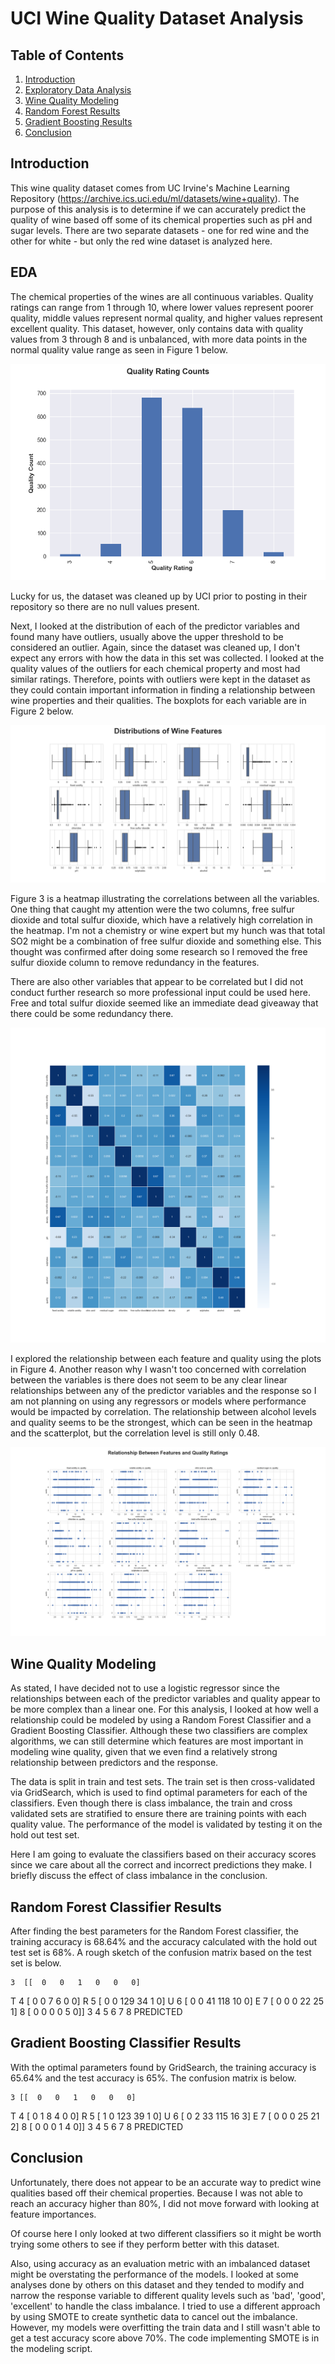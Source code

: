 # UCI Wine Quality Dataset Analysis

## Table of Contents
1. [Introduction](#introduction)
2. [Exploratory Data Analysis](#eda)
3. [Wine Quality Modeling](#wine-quality-modeling)
4. [Random Forest Results](random-forest-classifier-results)
5. [Gradient Boosting Results](gradient-boosting-classifier-results)
6. [Conclusion](conclusion)

## Introduction

This wine quality dataset comes from UC Irvine's Machine Learning Repository (https://archive.ics.uci.edu/ml/datasets/wine+quality). The purpose of this analysis is to determine if we can accurately predict the quality of wine based off some of its chemical properties such as pH and sugar levels. There are two separate datasets - one for red wine and the other for white - but only the red wine dataset is analyzed here.

## EDA

The chemical properties of the wines are all continuous variables.
Quality ratings can range from 1 through 10, where lower values represent poorer quality, middle values represent normal quality, and higher values represent excellent quality. This dataset, however, only contains data with quality values from 3 through 8 and is unbalanced, with more data points in the normal quality value range as seen in Figure 1 below.

<img alt="Quality Rating Counts" src="images/quality_rating_counts.png">

Lucky for us, the dataset was cleaned up by UCI prior to posting in their repository so there are no null values present.

Next, I looked at the distribution of each of the predictor variables and found many have outliers, usually above the upper threshold to be considered an outlier. Again, since the dataset was cleaned up, I don't expect any errors with how the data in this set was collected. I looked at the quality values of the outliers for each chemical property and most had similar ratings. Therefore, points with outliers were kept in the dataset as they could contain important information in finding a relationship between wine properties and their qualities. The boxplots for each variable are in Figure 2 below.

<img alt="Boxplots of Each Feature" src="images/feature_boxplots.png">

Figure 3 is a heatmap illustrating the correlations between all the variables. One thing that caught my attention were the two columns, free sulfur dioxide and total sulfur dioxide, which have a relatively high correlation in the heatmap. I'm not a chemistry or wine expert but my hunch was that total SO2 might be a combination of free sulfur dioxide and something else. This thought was confirmed after doing some research so I removed the free sulfur dioxide column to remove redundancy in the features.

There are also other variables that appear to be correlated but I did not conduct further research so more professional input could be used here. Free and total sulfur dioxide seemed like an immediate dead giveaway that there could be some redundancy there.

<img alt="Feature Correlations" src="images/correlations.png">

I explored the relationship between each feature and quality using the plots in Figure 4. Another reason why I wasn't too concerned with correlation between the variables is there does not seem to be any clear linear relationships between any of the predictor variables and the response so I am not planning on using any regressors or models where performance would be impacted by correlation. The relationship between alcohol levels and quality seems to be the strongest, which can be seen in the heatmap and the scatterplot, but the correlation level is still only 0.48.

<img alt="Features vs. Quality" src="images/features_vs_quality.png">

## Wine Quality Modeling

As stated, I have decided not to use a logistic regressor since the relationships between each of the predictor variables and quality appear to be more complex than a linear one. For this analysis, I looked at how well a relationship could be modeled by using a Random Forest Classifier and a Gradient Boosting Classifier. Although these two classifiers are complex algorithms, we can still determine which features are most important in modeling wine quality, given that we even find a relatively strong relationship between predictors and the response.

The data is split in train and test sets. The train set is then cross-validated via GridSearch, which is used to find optimal parameters for each of the classifiers. Even though there is class imbalance, the train and cross validated sets are stratified to ensure there are training points with each quality value. The performance of the model is validated by testing it on the hold out test set.

Here I am going to evaluate the classifiers based on their accuracy scores since we care about all the correct and incorrect predictions they make. I briefly discuss the effect of class imbalance in the conclusion.

## Random Forest Classifier Results

After finding the best parameters for the Random Forest classifier, the training accuracy is 68.64% and the accuracy calculated with the hold out test set is 68%. A rough sketch of the confusion matrix based on the test set is below.

    3  [[  0   0   1   0   0   0]
 T  4   [  0   0   7   6   0   0]
 R  5   [  0   0 129  34   1   0]
 U  6   [  0   0  41 118  10   0]
 E  7   [  0   0   0  22  25   1]
    8   [  0   0   0   0   5   0]]
           3   4   5   6   7   8
               PREDICTED


## Gradient Boosting Classifier Results

With the optimal parameters found by GridSearch, the training accuracy is 65.64% and the test accuracy is 65%. The confusion matrix is below.

    3 [[  0   0   1   0   0   0]
 T  4  [  0   1   8   4   0   0]
 R  5  [  1   0 123  39   1   0]
 U  6  [  0   2  33 115  16   3]
 E  7  [  0   0   0  25  21   2]
    8  [  0   0   0   1   4   0]]
          3   4   5   6   7   8
               PREDICTED

## Conclusion

Unfortunately, there does not appear to be an accurate way to predict wine qualities based off their chemical properties. Because I was not able to reach an accuracy higher than 80%, I did not move forward with looking at feature importances.

Of course here I only looked at two different classifiers so it might be worth trying some others to see if they perform better with this dataset.

Also, using accuracy as an evaluation metric with an imbalanced dataset might be overstating the performance of the models. I looked at some analyses done by others on this dataset and they tended to modify and narrow the response variable to different quality levels such as 'bad', 'good', 'excellent' to handle the class imbalance. I tried to use a different approach by using SMOTE to create synthetic data to cancel out the imbalance. However, my models were overfitting the train data and I still wasn't able to get a test accuracy score above 70%. The code implementing SMOTE is in the modeling script. 
